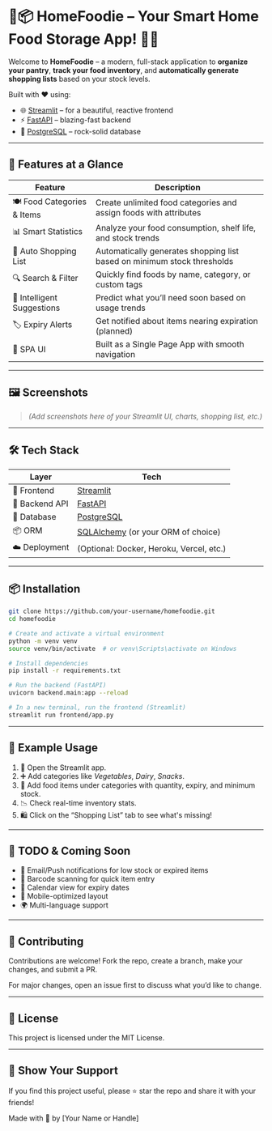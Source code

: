 
# 🥦📦 HomeFoodie – Your Smart Home Food Storage App! 🧠🛒

Welcome to **HomeFoodie** – a modern, full-stack application to **organize your pantry**, **track your food inventory**, and **automatically generate shopping lists** based on your stock levels.  

Built with ❤️ using:
- 🌐 [Streamlit](https://streamlit.io) – for a beautiful, reactive frontend
- ⚡ [FastAPI](https://fastapi.tiangolo.com) – blazing-fast backend
- 🐘 [PostgreSQL](https://www.postgresql.org) – rock-solid database

---

## 🚀 Features at a Glance

| Feature | Description |
|--------|-------------|
| 🍽️ Food Categories & Items | Create unlimited food categories and assign foods with attributes |
| 📊 Smart Statistics | Analyze your food consumption, shelf life, and stock trends |
| 🧾 Auto Shopping List | Automatically generates shopping list based on minimum stock thresholds |
| 🔍 Search & Filter | Quickly find foods by name, category, or custom tags |
| 🧠 Intelligent Suggestions | Predict what you’ll need soon based on usage trends |
| 🏷️ Expiry Alerts | Get notified about items nearing expiration (planned) |
| 📱 SPA UI | Built as a Single Page App with smooth navigation |

---

## 🖼️ Screenshots

> *(Add screenshots here of your Streamlit UI, charts, shopping list, etc.)*

---

## 🛠️ Tech Stack

| Layer | Tech |
|-------|------|
| 🎨 Frontend | [Streamlit](https://streamlit.io) |
| 🔌 Backend API | [FastAPI](https://fastapi.tiangolo.com) |
| 🧠 Database | [PostgreSQL](https://www.postgresql.org) |
| 📦 ORM | [SQLAlchemy](https://www.sqlalchemy.org/) (or your ORM of choice) |
| ☁️ Deployment | (Optional: Docker, Heroku, Vercel, etc.) |

---

## 📦 Installation

```bash
git clone https://github.com/your-username/homefoodie.git
cd homefoodie

# Create and activate a virtual environment
python -m venv venv
source venv/bin/activate  # or venv\Scripts\activate on Windows

# Install dependencies
pip install -r requirements.txt

# Run the backend (FastAPI)
uvicorn backend.main:app --reload

# In a new terminal, run the frontend (Streamlit)
streamlit run frontend/app.py
````

---

## 🧪 Example Usage

1. 🚀 Open the Streamlit app.
2. ➕ Add categories like *Vegetables*, *Dairy*, *Snacks*.
3. 🧅 Add food items under categories with quantity, expiry, and minimum stock.
4. 📉 Check real-time inventory stats.
5. 🛍️ Click on the “Shopping List” tab to see what's missing!

---

## 📌 TODO & Coming Soon

* 🔔 Email/Push notifications for low stock or expired items
* 🧭 Barcode scanning for quick item entry
* 📆 Calendar view for expiry dates
* 📱 Mobile-optimized layout
* 🌍 Multi-language support

---

## 🤝 Contributing

Contributions are welcome! Fork the repo, create a branch, make your changes, and submit a PR.

For major changes, open an issue first to discuss what you’d like to change.

---

## 📝 License

This project is licensed under the MIT License.

---

## 🌟 Show Your Support

If you find this project useful, please ⭐ star the repo and share it with your friends!

Made with 🥑 by \[Your Name or Handle]

